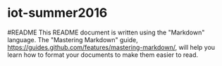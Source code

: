 # iot-summer2016

#README
This README document is written using the "Markdown" language. The "Mastering Markdown" guide, https://guides.github.com/features/mastering-markdown/, will help you learn how to format your documents to make them easier to read. 
